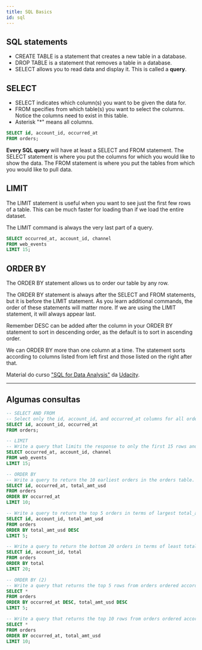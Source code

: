 ```yaml
---
title: SQL Basics
id: sql
---
```


## SQL statements

- CREATE TABLE is a statement that creates a new table in a database.
- DROP TABLE is a statement that removes a table in a database.
- SELECT allows you to read data and display it. This is called a **query**.

## SELECT

- SELECT indicates which column(s) you want to be given the data for.
- FROM specifies from which table(s) you want to select the columns. Notice the columns need to exist in this table.
- Asterisk "*" means all columns.

```sql
SELECT id, account_id, occurred_at
FROM orders;
```

**Every SQL query** will have at least a SELECT and FROM statement. The SELECT statement is where you put the columns for which you would like to show the data. The FROM statement is where you put the tables from which you would like to pull data.

## LIMIT

The LIMIT statement is useful when you want to see just the first few rows of a table. This can be much faster for loading than if we load the entire dataset.  

The LIMIT command is always the very last part of a query.

```sql
SELECT occurred_at, account_id, channel
FROM web_events
LIMIT 15;
```

## ORDER BY

The ORDER BY statement allows us to order our table by any row.  

The ORDER BY statement is always after the SELECT and FROM statements, but it is before the LIMIT statement. As you learn additional commands, the order of these statements will matter more. If we are using the LIMIT statement, it will always appear last.  

Remember DESC can be added after the column in your ORDER BY statement to sort in descending order, as the default is to sort in ascending order.  

We can ORDER BY more than one column at a time. The statement sorts according to columns listed from left first and those listed on the right after that. 



Material do curso ["SQL for Data Analysis"](https://classroom.udacity.com/courses/ud198) da [Udacity](https://www.udacity.com/).

---

## Algumas consultas

```sql
-- SELECT AND FROM
-- Select only the id, account_id, and occurred_at columns for all orders in the orders table
SELECT id, account_id, occurred_at
FROM orders;

-- LIMIT
-- Write a query that limits the response to only the first 15 rows and includes the occurred_at, account_id, and channel fields in the web_events table
SELECT occurred_at, account_id, channel
FROM web_events
LIMIT 15;

-- ORDER BY
-- Write a query to return the 10 earliest orders in the orders table. Include the id, occurred_at, and total_amt_usd.
SELECT id, occurred_at, total_amt_usd
FROM orders
ORDER BY occurred_at
LIMIT 10;

-- Write a query to return the top 5 orders in terms of largest total_amt_usd. Include the id, account_id, and total_amt_usd.
SELECT id, account_id, total_amt_usd
FROM orders
ORDER BY total_amt_usd DESC
LIMIT 5;

-- Write a query to return the bottom 20 orders in terms of least total. Include the id, account_id, and total.
SELECT id, account_id, total
FROM orders
ORDER BY total
LIMIT 20;

-- ORDER BY (2)
-- Write a query that returns the top 5 rows from orders ordered according to newest to oldest, but with the largest total_amt_usd for each date listed first for each date.
SELECT *
FROM orders
ORDER BY occurred_at DESC, total_amt_usd DESC
LIMIT 5;

-- Write a query that returns the top 10 rows from orders ordered according to oldest to newest, but with the smallest total_amt_usd for each date listed first for each date.
SELECT *
FROM orders
ORDER BY occurred_at, total_amt_usd
LIMIT 10;
```